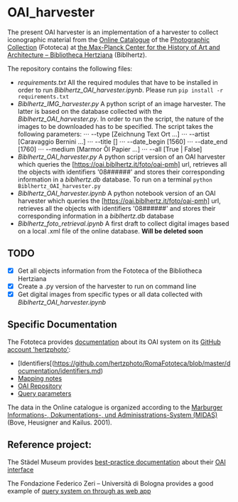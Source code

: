 # OAI_harvester
The present OAI harvester is an implementation of a harvester to collect iconographic material from the [Online Catalogue](http://foto.biblhertz.it/exist/foto/search.html) of the [Photographic Collection](https://www.biblhertz.it/en/photographic-collection) (Fototeca) at [the Max-Planck Center for the History of Art and Architecture – Bibliotheca Hertziana](https://www.biblhertz.it/en/home) (Biblhertz). 

The repository contains the following files:

* _requirements.txt_ All the required modules that have to be installed in order to run _Biblhertz_OAI_harvester.ipynb_. Please run `pip install -r requirements.txt`
* _Biblhertz_IMG_harvester.py_ A python script of an image harvester. The latter is based on the database collected with the _Biblhertz_OAI_harvester.py_. In order to run the script, the nature of the images to be downloaded has to be specified. The script takes the following parameters:
⋅⋅⋅ --type [Zeichnung Text Ort ...]
⋅⋅⋅ --artist [Caravaggio Bernini ...]
⋅⋅⋅ --title []
⋅⋅⋅ --date_begin [1560]
⋅⋅⋅ --date_end [1760]
⋅⋅⋅ --medium [Marmor Öl Papier ...]
⋅⋅⋅ --all [True | False]
* _Biblhertz_OAI_harvester.py_ A python script version of an OAI harvester which queries the [https://oai.biblhertz.it/foto/oai-pmh] url, retrieves all the objects with identifiers '08######' and stores their corresponding information in a _biblhertz.db_ database. To run on a terminal `python Biblhertz_OAI_harvester.py`
* _Biblhertz_OAI_harvester.ipynb_ A python notebook version of an OAI harvester which queries the [https://oai.biblhertz.it/foto/oai-pmh] url, retrieves all the objects with identifiers '08######' and stores their corresponding information in a _biblhertz.db_ database
* _Biblhertz_foto_retrieval.ipynb_ A first draft to collect digital images based on a local .xml file of the online database. __Will be deleted soon__

## TODO
- [x] Get all objects information from the Fototeca of the Bibliotheca Hertziana
- [x] Create a .py version of the harvester to run on command line
- [x] Get digital images from specific types or all data collected with _Biblhertz_OAI_harvester.ipynb_

## Specific Documentation

The Fototeca provides [documentation](https://github.com/hertzphoto/RomaFototeca/tree/master/documentation) about its OAI system on its [GitHub account 'hertzphoto'](https://github.com/hertzphoto/RomaFototeca): 
* [Identifiers[(https://github.com/hertzphoto/RomaFototeca/blob/master/documentation/identifiers.md)
* [Mapping notes](https://github.com/hertzphoto/RomaFototeca/blob/master/documentation/mapping-notes.md)
* [OAI Repository](https://github.com/hertzphoto/RomaFototeca/blob/master/documentation/oai-pmh.md)
* [Query parameters](https://github.com/hertzphoto/RomaFototeca/blob/master/documentation/query-parameters.md)

The data in the Online catalogue is organized according to the [Marburger Informations-, Dokumentations-, und Adminisstrations-System (MIDAS)](http://archiv.ub.uni-heidelberg.de/artdok/3770/) (Bove, Heusigner and Kailus. 2001).

## Reference project:

The Städel Museum provides [best-practice documentation](https://sammlung.staedelmuseum.de/en/oai/guide) about their [OAI interface](https://sammlung.staedelmuseum.de/api/oai?verb=Identify)

The Fondazione Federico Zeri – Università di Bologna provides a good example of [query system on through as web app](http://data.fondazionezeri.unibo.it/query/)
